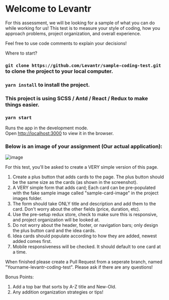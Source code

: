 
# Welcome to Levantr

For this assessment, we will be looking for a sample of what you can do while working for us! This test is to measure your style of coding, how you approach problems, project organization, and overall experience. 

Feel free to use code comments to explain your decisions!

Where to start?

### `git clone https://github.com/Levantr/sample-coding-test.git` to clone the project to your local computer.

### `yarn install` to install the project.

### This project is using SCSS / Antd / React / Redux to make things easier. 

### `yarn start`

Runs the app in the development mode.<br />
Open [http://localhost:3000](http://localhost:3000) to view it in the browser.


### Below is an image of your assignment (Our actual application):
![image](https://user-images.githubusercontent.com/26758576/153116152-f35a78b5-90ce-45a9-a4e5-43fc8d89065e.png)

For this test, you'll be asked to create a VERY simple version of this page. 

1) Create a plus button that adds cards to the page. The plus button should be the same size as the cards (as shown in the screenshot).
2) A VERY simple form that adds card; Each card can be pre-populated with the fake sample image called "sample-card-image" in the project images folder. 
3) The form should take ONLY title and description and add them to the card. Don't worry about the other fields (price, duration, etc).
4) Use the pre-setup redux store, check to make sure this is responsive, and project organization will be looked at. 
5) Do not worry about the header, footer, or navigation bars; only design the plus button card and the idea cards.   
6) Idea cards should populate according to how they are added, newest added comes first. 
7) Mobile responsiveness will be checked. It should default to one card at a time. 

When finished please create a Pull Request from a seperate branch, named "Yourname-levantr-coding-test". 
Please ask if there are any questions! 

Bonus Points: 
1) Add a top bar that sorts by A-Z title and New-Old. 
2) Any addition organization strategies or tips!
